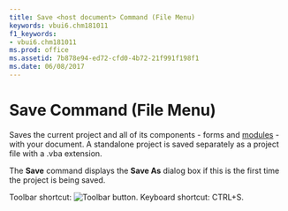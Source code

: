 ```yaml
---
title: Save <host document> Command (File Menu)
keywords: vbui6.chm181011
f1_keywords:
- vbui6.chm181011
ms.prod: office
ms.assetid: 7b878e94-ed72-cfd0-4b72-21f991f198f1
ms.date: 06/08/2017
---
```



# Save <host document> Command (File Menu)

Saves the current project and all of its components - forms and [modules](vbe-glossary.md) - with your document. A standalone project is saved separately as a project file with a .vba extension.

The **Save** command displays the **Save As** dialog box if this is the first time the project is being saved.

Toolbar shortcut: 
![Toolbar button](images/tbr_save_ZA01201736.gif). Keyboard shortcut: CTRL+S.


